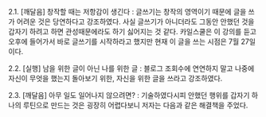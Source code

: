2.1. [깨달음] 창작할 때는 저항감이 생긴다
: 글쓰기는 창작의 영역이기 때문에 글을 쓰가 어려운 것은 당연하다고 강조하였다. 사실 글쓰기가 아니더라도 그동안 안했던 것을 갑자기 하려고 하면 관성때문에라도 하기 싫어지는 것 같다. 카일스쿨은 이 강의를 듣고 오후에 들어가서 바로 글쓰기를 시작하라고 했지만 현재 이 글을 쓰는 시점은 7월 27일이다.

2.2. [실행] 남을 위한 글이 아닌 나를 위한 글
: 블로그 조회수에 연연하지 말고 나중에 자신이 무엇을 했는지 돌아보기 위한, 자신을 위한 글을 쓰라고 강조하였다.

2.3. [깨달음] 아무 일도 일어나지 않으려면?
: 기술하였다시피 안했던 행위를 갑자기 하나의 루틴으로 만드는 것은 굉장히 어렵다보니 저자는 다음과 같은 해결책을 주었다.

